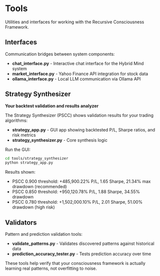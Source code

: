 # Tools

Utilities and interfaces for working with the Recursive Consciousness Framework.

## Interfaces

Communication bridges between system components:

- **chat_interface.py** - Interactive chat interface for the Hybrid Mind system
- **market_interface.py** - Yahoo Finance API integration for stock data
- **ollama_interface.py** - Local LLM communication via Ollama API

## Strategy Synthesizer

**Your backtest validation and results analyzer**

The Strategy Synthesizer (PSCC) shows validation results for your trading algorithms:
- **strategy_app.py** - GUI app showing backtested P/L, Sharpe ratios, and risk metrics
- **strategy_synthesizer.py** - Core synthesis logic

Run the GUI:
```bash
cd tools/strategy_synthesizer
python strategy_app.py
```

Results shown:
- PSCC 0.900 threshold: +485,900.22% P/L, 1.65 Sharpe, 21.34% max drawdown (recommended)
- PSCC 0.850 threshold: +950,120.78% P/L, 1.88 Sharpe, 34.55% drawdown  
- PSCC 0.780 threshold: +1,502,000.10% P/L, 2.01 Sharpe, 51.00% drawdown (high risk)

## Validators

Pattern and prediction validation tools:

- **validate_patterns.py** - Validates discovered patterns against historical data
- **prediction_accuracy_tester.py** - Tests prediction accuracy over time

These tools help verify that your consciousness framework is actually learning real patterns, not overfitting to noise.

